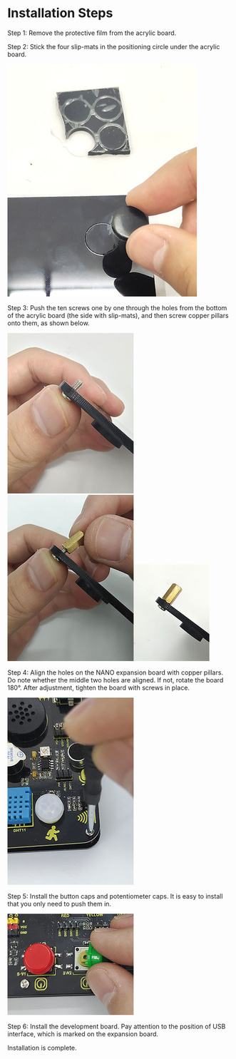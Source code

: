 # Installation Steps

 

Step 1: Remove the protective film from the acrylic board. 

Step 2: Stick the four slip-mats in the positioning circle under the acrylic board. 

![5](./media/5.jpg)

Step 3: Push the ten screws one by one through the holes from the bottom of the acrylic board (the side with slip-mats), and then screw copper pillars onto them, as shown below.

![1](./media/1.jpg)![2](./media/2-1680839850408-10.jpg)![3](./media/3-1680839940414-13.jpg)

Step 4: Align the holes on the NANO expansion board with copper pillars. Do note whether the middle two holes are aligned. If not, rotate the board 180°. After adjustment, tighten the board with screws in place. 

![8](./media/8-1680840309929-16.jpg)

Step 5: Install the button caps and potentiometer caps. It is easy to install  that you only need to push them in. 

![10](./media/10.jpg)

Step 6: Install the development board. Pay attention to the position of USB interface, which is marked on the expansion board.



Installation is complete. 

